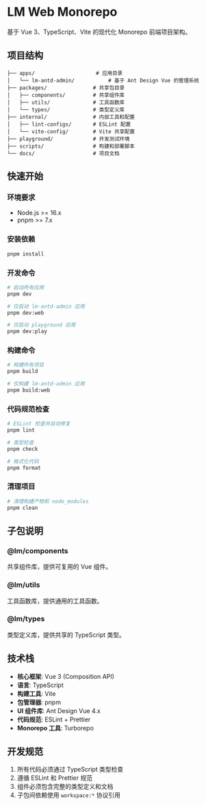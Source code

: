 # LM Web Monorepo

基于 Vue 3、TypeScript、Vite 的现代化 Monorepo 前端项目架构。

## 项目结构

```
├── apps/                    # 应用目录
│   └── lm-antd-admin/           # 基于 Ant Design Vue 的管理系统
├── packages/               # 共享包目录
│   ├── components/         # 共享组件库
│   ├── utils/              # 工具函数库
│   └── types/              # 类型定义库
├── internal/               # 内部工具和配置
│   ├── lint-configs/       # ESLint 配置
│   └── vite-config/        # Vite 共享配置
├── playground/             # 开发测试环境
├── scripts/                # 构建和部署脚本
└── docs/                   # 项目文档
```

## 快速开始

### 环境要求

- Node.js >= 16.x
- pnpm >= 7.x

### 安装依赖

```bash
pnpm install
```

### 开发命令

```bash
# 启动所有应用
pnpm dev

# 仅启动 lm-antd-admin 应用
pnpm dev:web

# 仅启动 playground 应用
pnpm dev:play
```

### 构建命令

```bash
# 构建所有项目
pnpm build

# 仅构建 lm-antd-admin 应用
pnpm build:web
```

### 代码规范检查

```bash
# ESLint 检查并自动修复
pnpm lint

# 类型检查
pnpm check

# 格式化代码
pnpm format
```

### 清理项目

```bash
# 清理构建产物和 node_modules
pnpm clean
```

## 子包说明

### @lm/components

共享组件库，提供可复用的 Vue 组件。

### @lm/utils

工具函数库，提供通用的工具函数。

### @lm/types

类型定义库，提供共享的 TypeScript 类型。

## 技术栈

- **核心框架**: Vue 3 (Composition API)
- **语言**: TypeScript
- **构建工具**: Vite
- **包管理器**: pnpm
- **UI 组件库**: Ant Design Vue 4.x
- **代码规范**: ESLint + Prettier
- **Monorepo 工具**: Turborepo

## 开发规范

1. 所有代码必须通过 TypeScript 类型检查
2. 遵循 ESLint 和 Prettier 规范
3. 组件必须包含完整的类型定义和文档
4. 子包间依赖使用 `workspace:*` 协议引用
